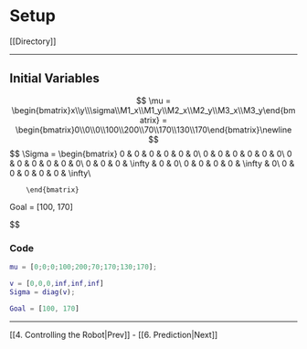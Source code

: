 # Setup
[[Directory]]

---

## Initial Variables


$$
\mu = \begin{bmatrix}x\\y\\\sigma\\M1_x\\M1_y\\M2_x\\M2_y\\M3_x\\M3_y\end{bmatrix} = \begin{bmatrix}0\\0\\0\\100\\200\\70\\170\\130\\170\end{bmatrix}\newline
$$
$$
\Sigma = \begin{bmatrix}
		0 & 0 & 0 & 0 & 0 & 0\\ 
		0 & 0 & 0 & 0 & 0 & 0\\
		0 & 0 & 0 & 0 & 0 & 0\\
		0 & 0 & 0 & \infty & 0 & 0\\
		0 & 0 & 0 & 0 & \infty & 0\\
		0 & 0 & 0 & 0 & 0 & \infty\\
		
		\end{bmatrix} 

$$
$$

Goal = [100, 170]

$$

### Code
```matlab
mu = [0;0;0;100;200;70;170;130;170];

v = [0,0,0,inf,inf,inf]
Sigma = diag(v);

Goal = [100, 170]
```

---

[[4. Controlling the Robot|Prev]] - [[6. Prediction|Next]]
